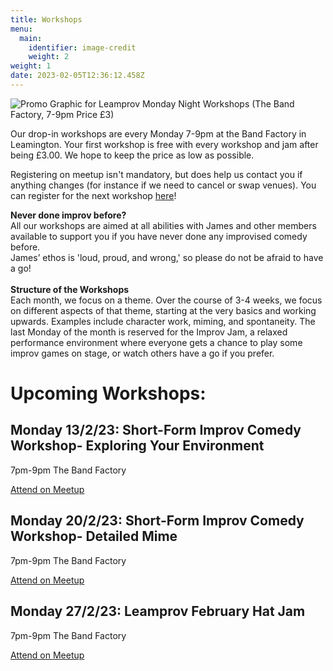 ```yaml
---
title: Workshops
menu:
  main:
    identifier: image-credit
    weight: 2
weight: 1
date: 2023-02-05T12:36:12.458Z
---
```

![Promo Graphic for Leamprov Monday Night Workshops (The Band Factory, 7-9pm Price £3)](https://secure.meetupstatic.com/photos/event/3/4/a/600_500580842.webp?w=1920)

<!--StartFragment-->

Our drop-in workshops are every Monday 7-9pm at the Band Factory in Leamington. Your first workshop is free with every workshop and jam after being £3.00. We hope to keep the price as low as possible.

Registering on meetup isn't mandatory, but does help us contact you if anything changes (for instance if we need to cancel or swap venues). You can register for the next workshop [here](https://www.meetup.com/leamprov/)!

**Never done improv before?**\
All our workshops are aimed at all abilities with James and other members available to support you if you have never done any improvised comedy before.\
James’ ethos is 'loud, proud, and wrong,' so please do not be afraid to have a go!  \
\
**Structure of the Workshops**\
Each month, we focus on a theme. Over the course of 3-4 weeks, we focus on different aspects of that theme, starting at the very basics and working upwards. Examples include character work, miming, and spontaneity. The last Monday of the month is reserved for the Improv Jam, a relaxed performance environment where everyone gets a chance to play some improv games on stage, or watch others have a go if you prefer.

<!--EndFragment-->

# Upcoming Workshops:

## Monday 13/2/23: Short-Form Improv Comedy Workshop- Exploring Your Environment

7pm-9pm The Band Factory

[Attend on Meetup](https://www.meetup.com/leamprov/events/pgzdrsyfcdbrb/)

## Monday 20/2/23: Short-Form Improv Comedy Workshop- Detailed Mime

7pm-9pm The Band Factory

[Attend on Meetup](https://www.meetup.com/leamprov/events/pgzdrsyfcdbbc/)

## Monday 27/2/23: Leamprov February Hat Jam

7pm-9pm The Band Factory

[Attend on Meetup](https://www.meetup.com/leamprov/events/pgzdrsyfcdbkc/)